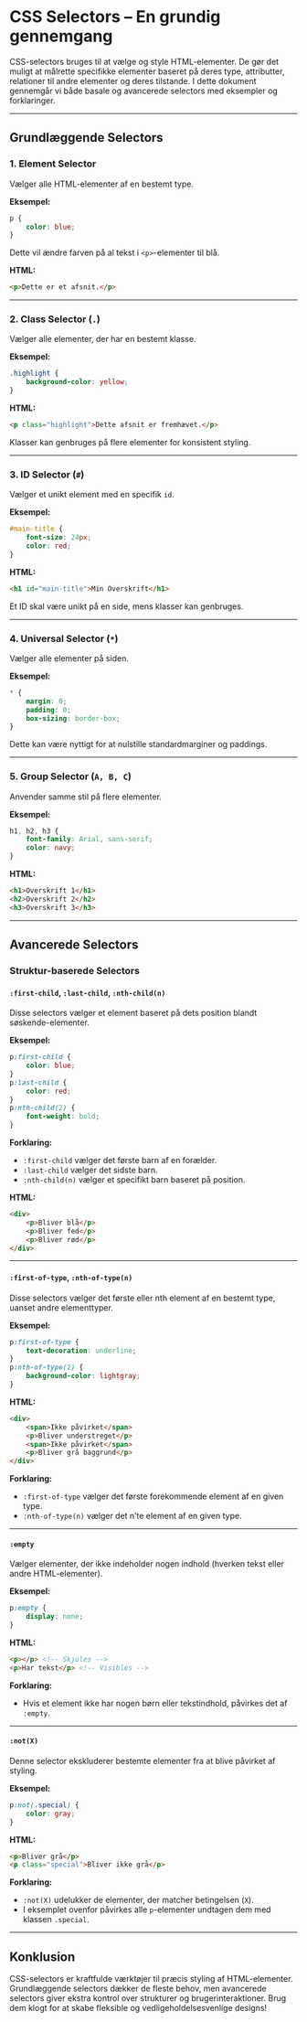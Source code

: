 # CSS Selectors – En grundig gennemgang

CSS-selectors bruges til at vælge og style HTML-elementer. De gør det muligt at målrette specifikke elementer baseret på deres type, attributter, relationer til andre elementer og deres tilstande. I dette dokument gennemgår vi både basale og avancerede selectors med eksempler og forklaringer.

---

## Grundlæggende Selectors

### 1. **Element Selector**
Vælger alle HTML-elementer af en bestemt type.

**Eksempel:**
```css
p {
    color: blue;
}
```
Dette vil ændre farven på al tekst i `<p>`-elementer til blå.

**HTML:**
```html
<p>Dette er et afsnit.</p>
```

---

### 2. **Class Selector (`.`)**
Vælger alle elementer, der har en bestemt klasse.

**Eksempel:**
```css
.highlight {
    background-color: yellow;
}
```
**HTML:**
```html
<p class="highlight">Dette afsnit er fremhævet.</p>
```

Klasser kan genbruges på flere elementer for konsistent styling.

---

### 3. **ID Selector (`#`)**
Vælger et unikt element med en specifik `id`.

**Eksempel:**
```css
#main-title {
    font-size: 24px;
    color: red;
}
```
**HTML:**
```html
<h1 id="main-title">Min Overskrift</h1>
```
Et ID skal være unikt på en side, mens klasser kan genbruges.

---

### 4. **Universal Selector (`*`)**
Vælger alle elementer på siden.

**Eksempel:**
```css
* {
    margin: 0;
    padding: 0;
    box-sizing: border-box;
}
```
Dette kan være nyttigt for at nulstille standardmarginer og paddings.

---

### 5. **Group Selector (`A, B, C`)**
Anvender samme stil på flere elementer.

**Eksempel:**
```css
h1, h2, h3 {
    font-family: Arial, sans-serif;
    color: navy;
}
```
**HTML:**
```html
<h1>Overskrift 1</h1>
<h2>Overskrift 2</h2>
<h3>Overskrift 3</h3>
```

---

## Avancerede Selectors

### **Struktur-baserede Selectors**

#### **`:first-child`, `:last-child`, `:nth-child(n)`**
Disse selectors vælger et element baseret på dets position blandt søskende-elementer.

**Eksempel:**
```css
p:first-child {
    color: blue;
}
p:last-child {
    color: red;
}
p:nth-child(2) {
    font-weight: bold;
}
```
**Forklaring:**
- `:first-child` vælger det første barn af en forælder.
- `:last-child` vælger det sidste barn.
- `:nth-child(n)` vælger et specifikt barn baseret på position.

**HTML:**
```html
<div>
    <p>Bliver blå</p>
    <p>Bliver fed</p>
    <p>Bliver rød</p>
</div>
```

---

#### **`:first-of-type`, `:nth-of-type(n)`**
Disse selectors vælger det første eller nth element af en bestemt type, uanset andre elementtyper.

**Eksempel:**
```css
p:first-of-type {
    text-decoration: underline;
}
p:nth-of-type(2) {
    background-color: lightgray;
}
```
**HTML:**
```html
<div>
    <span>Ikke påvirket</span>
    <p>Bliver understreget</p>
    <span>Ikke påvirket</span>
    <p>Bliver grå baggrund</p>
</div>
```

**Forklaring:**
- `:first-of-type` vælger det første forekommende element af en given type.
- `:nth-of-type(n)` vælger det n’te element af en given type.

---

#### **`:empty`**
Vælger elementer, der ikke indeholder nogen indhold (hverken tekst eller andre HTML-elementer).

**Eksempel:**
```css
p:empty {
    display: none;
}
```
**HTML:**
```html
<p></p> <!-- Skjules -->
<p>Har tekst</p> <!-- Visibles -->
```

**Forklaring:**
- Hvis et element ikke har nogen børn eller tekstindhold, påvirkes det af `:empty`.

---

#### **`:not(X)`**
Denne selector ekskluderer bestemte elementer fra at blive påvirket af styling.

**Eksempel:**
```css
p:not(.special) {
    color: gray;
}
```
**HTML:**
```html
<p>Bliver grå</p>
<p class="special">Bliver ikke grå</p>
```

**Forklaring:**
- `:not(X)` udelukker de elementer, der matcher betingelsen (`X`).
- I eksemplet ovenfor påvirkes alle `p`-elementer undtagen dem med klassen `.special`.

---

## Konklusion

CSS-selectors er kraftfulde værktøjer til præcis styling af HTML-elementer. Grundlæggende selectors dækker de fleste behov, men avancerede selectors giver ekstra kontrol over strukturer og brugerinteraktioner. Brug dem klogt for at skabe fleksible og vedligeholdelsesvenlige designs!
